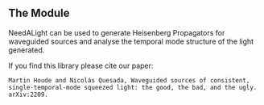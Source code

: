 ## The Module
NeedALight can be used to generate Heisenberg Propagators for waveguided sources and analyse the temporal mode structure of the light generated.

If you find this library please cite our paper: 

`Martin Houde and Nicolás Quesada, Waveguided sources of consistent, single-temporal-mode squeezed light: the good, the bad, and the ugly. arXiv:2209.`
